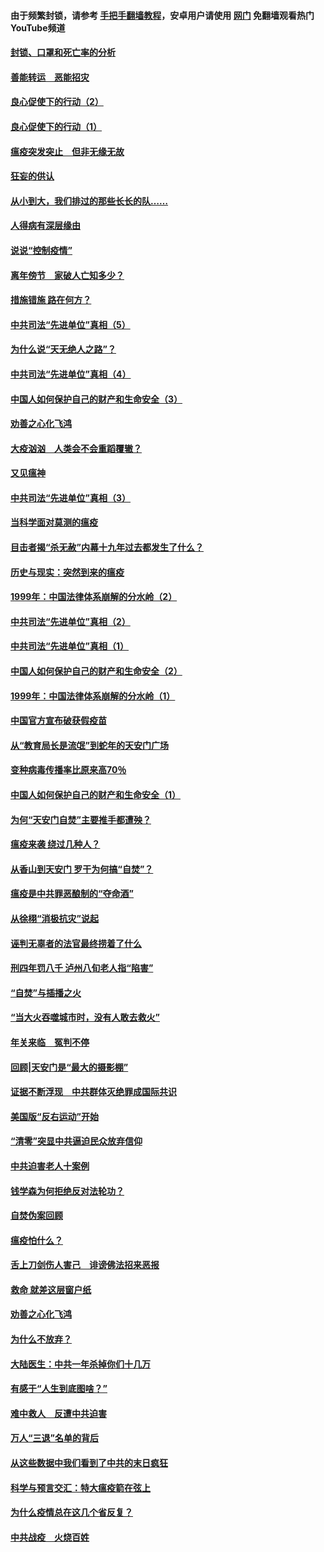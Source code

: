 #### 由于频繁封锁，请参考 [手把手翻墙教程](https://github.com/gfw-breaker/guides/wiki/)，安卓用户请使用 [网门](https://github.com/gfw-breaker/nogfw/blob/master/dl.md?t=03020100) 免翻墙观看热门YouTube频道 

#### [封锁、口罩和死亡率的分析](../pages/19/421495.md?t=03020100) 

#### [善能转运　恶能招灾](../pages/19/421334.md?t=03020100) 

#### [良心促使下的行动（2）](../pages/19/421361.md?t=03020100) 

#### [良心促使下的行动（1）](../pages/19/421302.md?t=03020100) 

#### [瘟疫突发突止　但非无缘无故](../pages/19/421281.md?t=03020100) 

#### [狂妄的供认](../pages/19/421199.md?t=03020100) 

#### [从小到大，我们排过的那些长长的队……](../pages/19/421243.md?t=03020100) 

#### [人得病有深层缘由](../pages/19/420864.md?t=03020100) 

#### [说说“控制疫情”](../pages/19/420831.md?t=03020100) 

#### [离年傍节　家破人亡知多少？](../pages/19/420563.md?t=03020100) 

#### [措施错施  路在何方？](../pages/19/420076.md?t=03020100) 

#### [中共司法“先进单位”真相（5）](../pages/19/419453.md?t=03020100) 

#### [为什么说“天无绝人之路”？](../pages/19/419618.md?t=03020100) 

#### [中共司法“先进单位”真相（4）](../pages/19/419452.md?t=03020100) 

#### [中国人如何保护自己的财产和生命安全（3）](../pages/19/419405.md?t=03020100) 

#### [劝善之心化飞鸿](../pages/19/418758.md?t=03020100) 

#### [大疫汹汹　人类会不会重蹈覆辙？](../pages/19/419691.md?t=03020100) 

#### [又见瘟神](../pages/19/419225.md?t=03020100) 

#### [中共司法“先进单位”真相（3）](../pages/19/419451.md?t=03020100) 

#### [当科学面对莫测的瘟疫](../pages/19/419625.md?t=03020100) 

#### [目击者揭“杀无赦”内幕十九年过去都发生了什么？](../pages/19/419617.md?t=03020100) 

#### [历史与现实：突然到来的瘟疫](../pages/19/419619.md?t=03020100) 

#### [1999年：中国法律体系崩解的分水岭（2）](../pages/19/419455.md?t=03020100) 

#### [中共司法“先进单位”真相（2）](../pages/19/419450.md?t=03020100) 

#### [中共司法“先进单位”真相（1）](../pages/19/419449.md?t=03020100) 

#### [中国人如何保护自己的财产和生命安全（2）](../pages/19/419404.md?t=03020100) 

#### [1999年：中国法律体系崩解的分水岭（1）](../pages/19/419454.md?t=03020100) 

#### [中国官方宣布破获假疫苗](../pages/19/419504.md?t=03020100) 

#### [从“教育局长是流氓”到蛇年的天安门广场](../pages/19/419470.md?t=03020100) 

#### [变种病毒传播率比原来高70％](../pages/19/419456.md?t=03020100) 

#### [中国人如何保护自己的财产和生命安全（1）](../pages/19/419403.md?t=03020100) 

#### [为何“天安门自焚”主要推手都遭殃？](../pages/19/419348.md?t=03020100) 

#### [瘟疫来袭 绕过几种人？](../pages/19/419349.md?t=03020100) 

#### [从香山到天安门 罗干为何搞“自焚”？](../pages/19/419270.md?t=03020100) 

#### [瘟疫是中共罪恶酿制的“夺命酒”](../pages/19/419223.md?t=03020100) 

#### [从徐栩“消极抗灾”说起](../pages/19/419224.md?t=03020100) 

#### [诬判无辜者的法官最终捞着了什么](../pages/19/419268.md?t=03020100) 

#### [刑四年罚八千 泸州八旬老人指“陷害”](../pages/19/419232.md?t=03020100) 

#### [“自焚”与插播之火](../pages/19/419226.md?t=03020100) 

#### [“当大火吞噬城市时，没有人敢去救火”](../pages/19/419077.md?t=03020100) 

#### [年关来临　冤判不停](../pages/19/419093.md?t=03020100) 

#### [回顾|天安门是“最大的摄影棚”](../pages/19/380866.md?t=03020100) 

#### [证据不断浮现　中共群体灭绝罪成国际共识](../pages/19/419031.md?t=03020100) 

#### [美国版“反右运动”开始](../pages/19/419030.md?t=03020100) 

#### [“清零”突显中共逼迫民众放弃信仰](../pages/19/418995.md?t=03020100) 

#### [中共迫害老人十案例](../pages/19/418831.md?t=03020100) 

#### [钱学森为何拒绝反对法轮功？](../pages/19/418905.md?t=03020100) 

#### [自焚伪案回顾](../pages/19/418799.md?t=03020100) 

#### [瘟疫怕什么？](../pages/19/418800.md?t=03020100) 

#### [舌上刀剑伤人害己　诽谤佛法招来恶报](../pages/19/418731.md?t=03020100) 

#### [救命 就差这层窗户纸](../pages/19/418706.md?t=03020100) 

#### [劝善之心化飞鸿](../pages/19/416766.md?t=03020100) 

#### [为什么不放弃？](../pages/19/418691.md?t=03020100) 

#### [大陆医生：中共一年杀掉你们十几万](../pages/19/418670.md?t=03020100) 

#### [有感于“人生到底图啥？”](../pages/19/418624.md?t=03020100) 

#### [难中救人　反遭中共迫害](../pages/19/418414.md?t=03020100) 

#### [万人“三退”名单的背后](../pages/19/418505.md?t=03020100) 

#### [从这些数据中我们看到了中共的末日疯狂](../pages/19/418420.md?t=03020100) 

#### [科学与预言交汇：特大瘟疫箭在弦上](../pages/19/418266.md?t=03020100) 

#### [为什么疫情总在这几个省反复？](../pages/19/418219.md?t=03020100) 

#### [中共战疫　火烧百姓](../pages/19/418220.md?t=03020100) 

